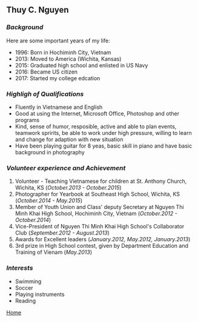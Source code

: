 ## **Thuy C. Nguyen**


### ***Background*** 
Here are some important years of my life:
+ 1996: Born in Hochiminh City, Vietnam
+ 2013: Moved to America (Wichita, Kansas)
+ 2015: Graduated high school and enlisted in US Navy 
+ 2016: Became US citizen
+ 2017: Started my college edcation


### ***Highligh of Qualifications***
 + Fluently in Vietnamese and English
 + Good at using the Internet, Microsoft Office, Photoshop and other programs
 + Kind, sense of humor, resposible, active and able to plan events, teamwork spririts, be able to work under high pressure, willing to learn and change for adaption with new situation
 + Have been playing guitar for 8 yeas, basic skill in piano and have basic background in photography


### ***Volunteer experience and Achievement***
1. Volunteer - Teaching Vietnamese for children at St. Anthony Church, Wichita, KS (<i>October.2013 - October.2015</i>)
1. Photographer for Yearbook at Southeast High School, Wichita, KS (<i>October.2014 - May.2015</i>)
1. Member of Youth Union and Class' deputy Secretary at Nguyen Thi Minh Khai High School, Hochiminh City, Vietnam (<i>October.2012 - October.2014</i>)
1. Vice-President of Nguyen Thi Minh Khai High School's Collaborator Club (<i>September.2012 - August.2013</i>)
1. Awards for Excellent leaders (<i>January.2012, May.2012, January.2013</i>)
1. 3rd prize in High School contest, given by Department Education and Training of Vienam (<i>May.2013</i>)


### ***Interests***
+ Swimming
+ Soccer
+ Playing instruments
+ Reading



 <a href="https://tweecongnguyen.github.io/index">Home</a> 
